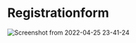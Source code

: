 # Registrationform
![Screenshot from 2022-04-25 23-41-24](https://user-images.githubusercontent.com/88849351/165149523-3be0d6e7-169d-4af0-85bf-8c71da3e3212.png)
